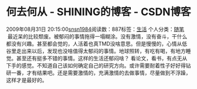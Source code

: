 # 何去何从 - SHINING的博客 - CSDN博客
2009年08月31日 20:15:00[snsn1984](https://me.csdn.net/snsn1984)阅读数：887标签：[生活](https://so.csdn.net/so/search/s.do?q=生活&t=blog)
个人分类：[随笔](https://blog.csdn.net/snsn1984/article/category/144822)
 最近呆的比较颓废。被郁闷的事情拖得一塌糊涂。没有激情，没有奋斗，干什么都没有兴趣。甚至都会觉的，人活着也真TMD没啥意思。但是慢慢的，心情从低谷里走出来以后，发现也没啥值得太郁闷的事情。地球照转，有吃有喝，有地方睡觉。甚至还有挺多不错的事情。这样的生活还郁闷啥？
看论文，看书，有点无从下手的感觉。不知道自己该如何确定自己的研究方向。或许需要耐着性子好好得钻研一番，才有结果吧。还是需要激情的，充满激情的去做事情，尽量做到不浮躁，这样才是最好的。
